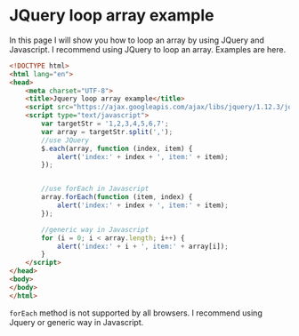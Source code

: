 # JQuery loop array example
In this page I will show you how to loop an array by using JQuery and Javascript. I recommend using JQuery to 
loop an array. Examples are here.
```html
<!DOCTYPE html>
<html lang="en">
<head>
    <meta charset="UTF-8">
    <title>Jquery loop array example</title>
    <script src="https://ajax.googleapis.com/ajax/libs/jquery/1.12.3/jquery.min.js"></script>
    <script type="text/javascript">
        var targetStr = '1,2,3,4,5,6,7';
        var array = targetStr.split(',');
        //use JQuery
        $.each(array, function (index, item) {
            alert('index:' + index + ', item:' + item);
        });


        //use forEach in Javascript
        array.forEach(function (item, index) {
            alert('index:' + index + ', item:' + item);
        });

        //generic way in Javascript
        for (i = 0; i < array.length; i++) {
            alert('index:' + i + ', item:' + array[i]);
        }
    </script>
</head>
<body>
</body>
</html>
```
`forEach` method is not supported by all browsers. I recommend using Jquery or generic way in Javascript.
